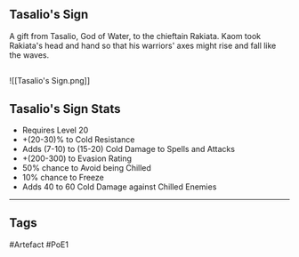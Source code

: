 ## Tasalio's Sign
A gift from Tasalio, God of Water,
to the chieftain Rakiata.
Kaom took Rakiata's head and hand
so that his warriors' axes might rise and fall like the waves.
##
![[Tasalio's Sign.png]]
## Tasalio's Sign Stats
- Requires Level 20
- +(20-30)% to Cold Resistance
- Adds (7-10) to (15-20) Cold Damage to Spells and Attacks
- +(200-300) to Evasion Rating
- 50% chance to Avoid being Chilled
- 10% chance to Freeze
- Adds 40 to 60 Cold Damage against Chilled Enemies


---
## Tags
#Artefact
#PoE1